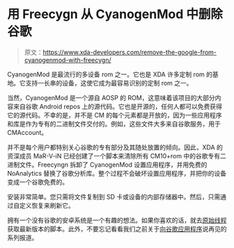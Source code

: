 # 用 Freecygn 从 CyanogenMod 中删除谷歌

> 原文：<https://www.xda-developers.com/remove-the-google-from-cyanogenmod-with-freecygn/>

CyanogenMod 是最流行的多设备 rom 之一。它也是 XDA 许多定制 rom 的基地。它支持一长串的设备，这使它成为最容易识别的定制 rom 之一。

当然，CyanogenMod 是一个源自 AOSP 的 ROM，这意味着该项目的大部分内容来自谷歌 Android repos 上的源代码。它也是开源的，任何人都可以免费获得它的源代码。不幸的是，并不是 CM 的每个元素都是开放的，因为一些应用程序和库是作为专有的二进制文件交付的。例如，这些文件大多来自谷歌服务，用于 CMAccount。

并不是每个用户都特别关心谷歌的专有部分及其随处放置的倾向。因此，XDA 的资深成员 MaR-V-iN 已经创建了一个脚本来清除所有 CM10+rom 中的谷歌专有二进制文件。Freecyngn 拆卸了 CyanogenMod 设置应用程序，并用免费的 NoAnalytics 替换了谷歌分析库。整个过程不会破坏设置应用程序，并把你的设备变成一个谷歌免费的。

安装非常简单。您只需将文件复制到 SD 卡或设备的内部存储器中。然后，只需通过自定义恢复来刷新它。

拥有一个没有谷歌的安卓系统是一个有趣的想法。如果你喜欢的话，就去[原始线程](http://forum.xda-developers.com/showthread.php?t=2550769)获取最新版本的脚本。此外，不要忘记看看我们之前关于[向谷歌应用程序](http://www.xda-developers.com/tag/say-sayonara/)说再见的系列报道。